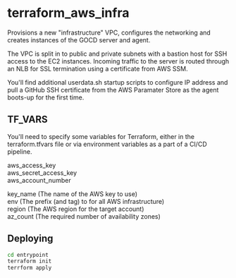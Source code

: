 # terraform_aws_infra

Provisions a new "infrastructure" VPC, configures the networking and creates instances of the GOCD server and agent.

The VPC is split in to public and private subnets with a bastion host for SSH access to the EC2 instances.  Incoming traffic to the server is routed through an NLB for SSL termination using a certificate from AWS SSM.

You'll find additional userdata.sh startup scripts to configure IP address and pull a GitHub SSH certificate from the AWS Paramater Store as the agent boots-up for the first time.

## TF_VARS

You'll need to specify some variables for Terraform, either in the terraform.tfvars file or via environment variables as a part of a CI/CD pipeline.

aws_access_key<br/>
aws_secret_access_key<br/>
aws_account_number<br/>

key_name (The name of the AWS key to use)<br/>
env (The prefix (and tag) to for all AWS infrastructure)<br/>
region (The AWS region for the target account)<br/>
az_count (The required number of availability zones)

## Deploying

```bash
cd entrypoint
terraform init
terrform apply
```
